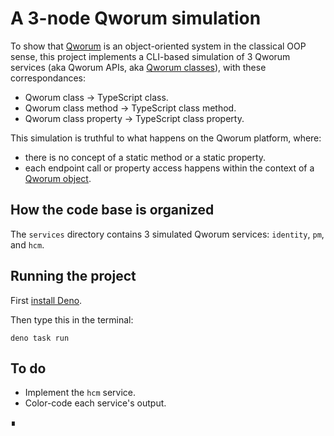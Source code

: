 # A 3-node Qworum simulation

To show that [Qworum](https://qworum.net) is an object-oriented system in the classical OOP sense, 
this project implements a CLI-based simulation of 3 Qworum services 
(aka Qworum APIs, aka [Qworum classes](https://qworum.net/en/specification/v1/#class)),
with these correspondances:

- Qworum class → TypeScript class.
- Qworum class method → TypeScript class method.
- Qworum class property → TypeScript class property.

This simulation is truthful to what happens on the Qworum platform, where:

- there is no concept of a static method or a static property.
- each endpoint call or property access happens within the context of a [Qworum object](https://qworum.net/en/specification/v1/#object).

## How the code base is organized

The `services` directory contains 3 simulated Qworum services: `identity`, `pm`, and `hcm`.

## Running the project

First [install Deno](https://docs.deno.com/runtime/getting_started/installation/).

Then type this in the terminal:

```shell
deno task run
```

## To do

- Implement the `hcm` service.
- Color-code each service's output.

∎
